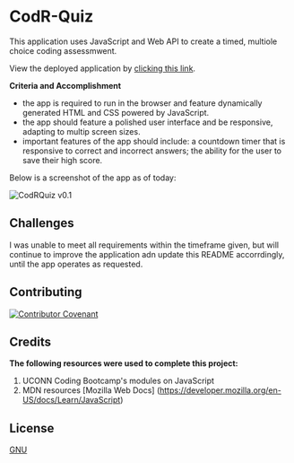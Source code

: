 # CodR-Quiz

This application uses JavaScript and Web API to create a timed, multiole choice coding assessmwent.

View the deployed application by [clicking this link](https://tresha-gaye.github.io/CodR-Quiz/).

**Criteria and Accomplishment**

- the app is required to run in the browser and feature dynamically generated HTML and CSS powered by JavaScript. 
- the app should feature a polished user interface and be responsive, adapting to multip screen sizes.
- important features of the app should include: a countdown timer that is responsive to correct and incorrect answers; the ability for the user to save their high score.

Below is a screenshot of the app as of today:

![CodRQuiz v0.1](./assets/images/xreenshot.jpg)

## Challenges
I was unable to meet all requirements within the timeframe given, but will continue to improve the application adn update this README accorrdingly, until the app operates as requested.


## Contributing

[![Contributor Covenant](https://img.shields.io/badge/Contributor%20Covenant-2.1-4baaaa.svg)](code_of_conduct.md)

## Credits

**The following resources were used to complete this project:**
1. UCONN Coding Bootcamp's modules on JavaScript
2. MDN resources [Mozilla Web Docs] (https://developer.mozilla.org/en-US/docs/Learn/JavaScript)

## License
[GNU](https://opensource.org/licenses/GPL-3.0)


